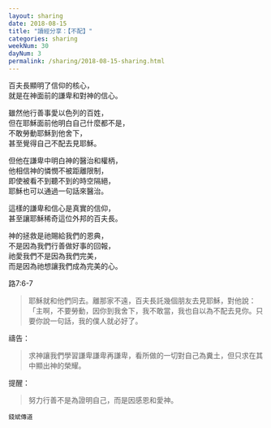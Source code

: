 ```yaml
---
layout: sharing
date: 2018-08-15
title: "讀經分享：【不配】"
categories: sharing
weekNum: 30
dayNum: 3
permalink: /sharing/2018-08-15-sharing.html
---
```


百夫長顯明了信仰的核心，  
就是在神面前的謙卑和對神的信心。  

雖然他行善事愛以色列的百姓，  
但在耶穌面前他明白自己什麼都不是，  
不敢勞動耶穌到他舍下，  
甚至覺得自己不配去見耶穌。  

但他在謙卑中明白神的醫治和權柄，  
他相信神的憐憫不被距離限制，  
即使被看不到聽不到的時空隔絕，  
耶穌也可以通過一句話來醫治。  

這樣的謙卑和信心是真實的信仰，  
甚至讓耶穌稀奇這位外邦的百夫長。  

神的拯救是祂賜給我們的恩典，  
不是因為我們行善做好事的回報，  
祂愛我們不是因為我們完美，  
而是因為祂想讓我們成為完美的心。  

路7:6-7 
>耶穌就和他們同去。離那家不遠，百夫長託幾個朋友去見耶穌，對他說：「主啊，不要勞動，因你到我舍下，我不敢當，我也自以為不配去見你。只要你說一句話，我的僕人就必好了。

禱告：
>求神讓我們學習謙卑謙卑再謙卑，看所做的一切對自己為糞土，但只求在其中顯出神的榮耀。

提醒：
>努力行善不是為證明自己，而是因感恩和愛神。

`錢斌傳道`
